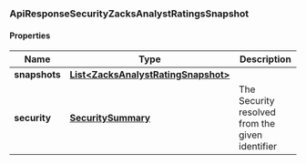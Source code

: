 
[//]: # (CLASS:ApiResponseSecurityZacksAnalystRatingsSnapshot)

[//]: # (KIND:object)

### ApiResponseSecurityZacksAnalystRatingsSnapshot

#### Properties

[//]: # (START_DEFINITION)

Name | Type | Description
------------ | ------------- | -------------
**snapshots** | [**List&lt;ZacksAnalystRatingSnapshot&gt;**](ZacksAnalystRatingSnapshot.md) |  &nbsp;
**security** | [**SecuritySummary**](SecuritySummary.md) | The Security resolved from the given identifier &nbsp;

[//]: # (END_DEFINITION)


[//]: # (CONTAINED_CLASS:ZacksAnalystRatingSnapshot)


[//]: # (CONTAINED_CLASS:SecuritySummary)





